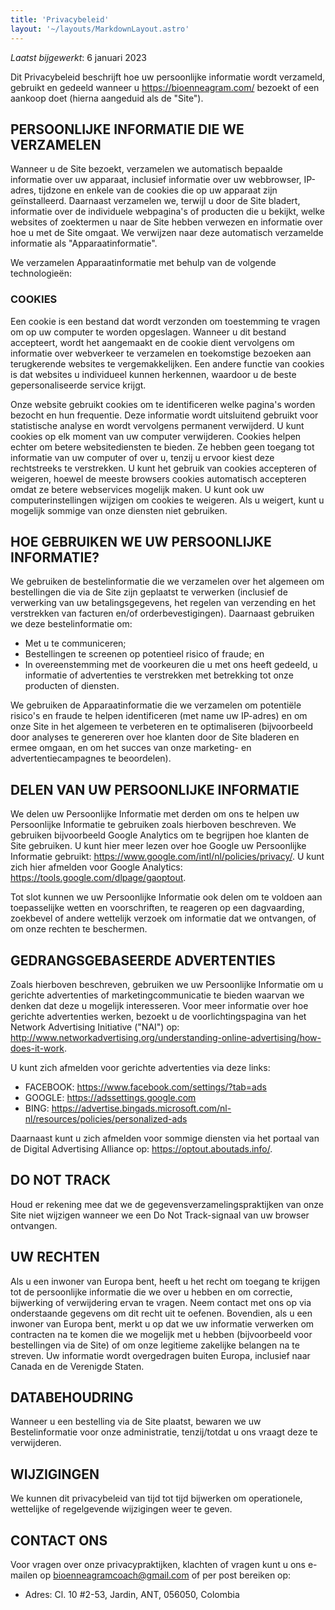```yaml
---
title: 'Privacybeleid'
layout: '~/layouts/MarkdownLayout.astro'
---
```


_Laatst bijgewerkt_: 6 januari 2023

Dit Privacybeleid beschrijft hoe uw persoonlijke informatie wordt verzameld, gebruikt en gedeeld wanneer u https://bioenneagram.com/ bezoekt of een aankoop doet (hierna aangeduid als de "Site").

## PERSOONLIJKE INFORMATIE DIE WE VERZAMELEN

Wanneer u de Site bezoekt, verzamelen we automatisch bepaalde informatie over uw apparaat, inclusief informatie over uw webbrowser, IP-adres, tijdzone en enkele van de cookies die op uw apparaat zijn geïnstalleerd. Daarnaast verzamelen we, terwijl u door de Site bladert, informatie over de individuele webpagina's of producten die u bekijkt, welke websites of zoektermen u naar de Site hebben verwezen en informatie over hoe u met de Site omgaat. We verwijzen naar deze automatisch verzamelde informatie als "Apparaatinformatie".

We verzamelen Apparaatinformatie met behulp van de volgende technologieën:

### COOKIES

Een cookie is een bestand dat wordt verzonden om toestemming te vragen om op uw computer te worden opgeslagen. Wanneer u dit bestand accepteert, wordt het aangemaakt en de cookie dient vervolgens om informatie over webverkeer te verzamelen en toekomstige bezoeken aan terugkerende websites te vergemakkelijken. Een andere functie van cookies is dat websites u individueel kunnen herkennen, waardoor u de beste gepersonaliseerde service krijgt.

Onze website gebruikt cookies om te identificeren welke pagina's worden bezocht en hun frequentie. Deze informatie wordt uitsluitend gebruikt voor statistische analyse en wordt vervolgens permanent verwijderd. U kunt cookies op elk moment van uw computer verwijderen. Cookies helpen echter om betere websitediensten te bieden. Ze hebben geen toegang tot informatie van uw computer of over u, tenzij u ervoor kiest deze rechtstreeks te verstrekken. U kunt het gebruik van cookies accepteren of weigeren, hoewel de meeste browsers cookies automatisch accepteren omdat ze betere webservices mogelijk maken. U kunt ook uw computerinstellingen wijzigen om cookies te weigeren. Als u weigert, kunt u mogelijk sommige van onze diensten niet gebruiken.

## HOE GEBRUIKEN WE UW PERSOONLIJKE INFORMATIE?

We gebruiken de bestelinformatie die we verzamelen over het algemeen om bestellingen die via de Site zijn geplaatst te verwerken (inclusief de verwerking van uw betalingsgegevens, het regelen van verzending en het verstrekken van facturen en/of orderbevestigingen). Daarnaast gebruiken we deze bestelinformatie om:
- Met u te communiceren;
- Bestellingen te screenen op potentieel risico of fraude; en
- In overeenstemming met de voorkeuren die u met ons heeft gedeeld, u informatie of advertenties te verstrekken met betrekking tot onze producten of diensten.

We gebruiken de Apparaatinformatie die we verzamelen om potentiële risico's en fraude te helpen identificeren (met name uw IP-adres) en om onze Site in het algemeen te verbeteren en te optimaliseren (bijvoorbeeld door analyses te genereren over hoe klanten door de Site bladeren en ermee omgaan, en om het succes van onze marketing- en advertentiecampagnes te beoordelen).

## DELEN VAN UW PERSOONLIJKE INFORMATIE

We delen uw Persoonlijke Informatie met derden om ons te helpen uw Persoonlijke Informatie te gebruiken zoals hierboven beschreven. We gebruiken bijvoorbeeld Google Analytics om te begrijpen hoe klanten de Site gebruiken. U kunt hier meer lezen over hoe Google uw Persoonlijke Informatie gebruikt: https://www.google.com/intl/nl/policies/privacy/. U kunt zich hier afmelden voor Google Analytics: https://tools.google.com/dlpage/gaoptout.

Tot slot kunnen we uw Persoonlijke Informatie ook delen om te voldoen aan toepasselijke wetten en voorschriften, te reageren op een dagvaarding, zoekbevel of andere wettelijk verzoek om informatie dat we ontvangen, of om onze rechten te beschermen.

## GEDRANGSGEBASEERDE ADVERTENTIES

Zoals hierboven beschreven, gebruiken we uw Persoonlijke Informatie om u gerichte advertenties of marketingcommunicatie te bieden waarvan we denken dat deze u mogelijk interesseren. Voor meer informatie over hoe gerichte advertenties werken, bezoekt u de voorlichtingspagina van het Network Advertising Initiative ("NAI") op: http://www.networkadvertising.org/understanding-online-advertising/how-does-it-work.

U kunt zich afmelden voor gerichte advertenties via deze links:
- FACEBOOK: https://www.facebook.com/settings/?tab=ads
- GOOGLE: https://adssettings.google.com
- BING: https://advertise.bingads.microsoft.com/nl-nl/resources/policies/personalized-ads

Daarnaast kunt u zich afmelden voor sommige diensten via het portaal van de Digital Advertising Alliance op: https://optout.aboutads.info/.

## DO NOT TRACK
Houd er rekening mee dat we de gegevensverzamelingspraktijken van onze Site niet wijzigen wanneer we een Do Not Track-signaal van uw browser ontvangen.

## UW RECHTEN
Als u een inwoner van Europa bent, heeft u het recht om toegang te krijgen tot de persoonlijke informatie die we over u hebben en om correctie, bijwerking of verwijdering ervan te vragen. Neem contact met ons op via onderstaande gegevens om dit recht uit te oefenen.
Bovendien, als u een inwoner van Europa bent, merkt u op dat we uw informatie verwerken om contracten na te komen die we mogelijk met u hebben (bijvoorbeeld voor bestellingen via de Site) of om onze legitieme zakelijke belangen na te streven. Uw informatie wordt overgedragen buiten Europa, inclusief naar Canada en de Verenigde Staten.

## DATABEHOUDRING
Wanneer u een bestelling via de Site plaatst, bewaren we uw Bestelinformatie voor onze administratie, tenzij/totdat u ons vraagt deze te verwijderen.

## WIJZIGINGEN
We kunnen dit privacybeleid van tijd tot tijd bijwerken om operationele, wettelijke of regelgevende wijzigingen weer te geven.

## CONTACT ONS
Voor vragen over onze privacypraktijken, klachten of vragen kunt u ons e-mailen op bioenneagramcoach@gmail.com of per post bereiken op:
- Adres: Cl. 10 #2-53, Jardin, ANT, 056050, Colombia